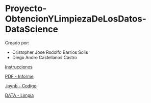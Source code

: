 # Proyecto-ObtencionYLimpiezaDeLosDatos-DataScience


Creado por:

- Cristopher Jose Rodolfo Barrios Solis
- Diego Andre Castellanos Castro 



[Instrucciones](./Proyecto1.pdf)

[PDF - Informe](./Proyecto-informe.pdf)

[.ipynb - Codigo](./proy.ipynb)

[DATA - Limpia](./output/PaisGuatemala.csv)
